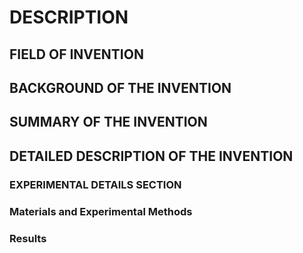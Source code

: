 # DESCRIPTION

## FIELD OF INVENTION

## BACKGROUND OF THE INVENTION

## SUMMARY OF THE INVENTION

## DETAILED DESCRIPTION OF THE INVENTION

### EXPERIMENTAL DETAILS SECTION

### Materials and Experimental Methods

### Results

